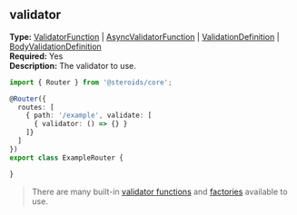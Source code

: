## validator

**Type:** [ValidatorFunction](./validatorfunction) | [AsyncValidatorFunction](./asyncvalidatorfunction) | [ValidationDefinition](./validationdefinition) | [BodyValidationDefinition](./bodyvalidationdefinition)  
**Required:** Yes  
**Description:** The validator to use.

```ts
import { Router } from '@steroids/core';

@Router({
  routes: [
    { path: '/example', validate: [
      { validator: () => {} }
    ]}
  ]
})
export class ExampleRouter {

}
```

> There are many built-in [validator functions](../../../validatorfunctions) and [factories](../../../validatorfunction-factories) available to use.
